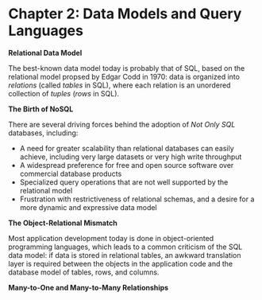 # Chapter 2: Data Models and Query Languages

**Relational Data Model**

The best-known data model today is probably that of SQL, based on the relational model propsed by Edgar Codd in 1970: data is organized into *relations* (called *tables* in SQL), where each relation is an unordered collection of *tuples* (*rows* in SQL).

**The Birth of NoSQL**

There are several driving forces behind the adoption of *Not Only SQL* databases, including:

* A need for greater scalability than relational databases can easily achieve, including very large datasets or very high write throughput
* A widespread preference for free and open source software over commercial database products
* Specialized query operations that are not well supported by the relational model
* Frustration with restrictiveness of relational schemas, and a desire for a more dynamic and expressive data model 

**The Object-Relational Mismatch**

Most application development today is done in object-oriented programming languages, which leads to a common criticism of the SQL data model: if data is stored in relational tables, an awkward translation layer is required between the objects in the application code and the database model of tables, rows, and columns.

**Many-to-One and Many-to-Many Relationships**
